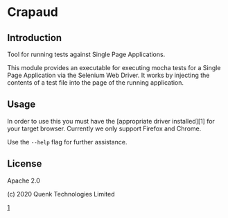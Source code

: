 
# Crapaud

## Introduction

Tool for running tests against Single Page Applications.

This module provides an executable for executing mocha tests for a Single Page
Application via the Selenium Web Driver. It works by injecting the contents of
a test file into the page of the running application.

## Usage

In order to use this you must have the [appropriate driver installed][1] for your
target browser. Currently we only support Firefox and Chrome.

Use the `--help` flag for further assistance.

## License

Apache 2.0

(c) 2020 Quenk Technologies Limited

[1](https://www.selenium.dev/documentation/en/webdriver/driver_requirements/#quick-reference)

